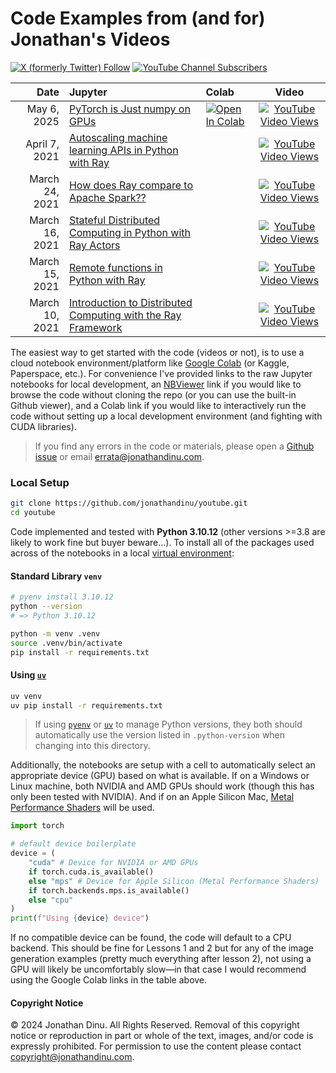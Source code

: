 # Code Examples from (and for) Jonathan's Videos

[![X (formerly Twitter) Follow](https://img.shields.io/twitter/follow/jonathandinu?style=social)](https://x.com/jonathandinu)
[![YouTube Channel Subscribers](https://img.shields.io/youtube/channel/subscribers/UCi0Hd3U6xb4V0ApUhAIfu9Q?color=%23FF0000&logo=youtube&style=flat-square)](https://www.youtube.com/channel/UCi0Hd3U6xb4V0ApUhAIfu9Q)

|           Date | Jupyter                                                                                                                                             | Colab                                                                                                                                                                               |                                                  Video                                                   |
| -------------: | :-------------------------------------------------------------------------------------------------------------------------------------------------- | :---------------------------------------------------------------------------------------------------------------------------------------------------------------------------------- | :------------------------------------------------------------------------------------------------------: |
|    May 6, 2025 | [PyTorch is Just numpy on GPUs](notebooks/pytorch-intro.ipynb)                                                                                      | [![Open In Colab](https://colab.research.google.com/assets/colab-badge.svg)](https://colab.research.google.com/github/jonathandinu/youtube/blob/main/notebooks/pytorch-intro.ipynb) | [![YouTube Video Views](https://img.shields.io/youtube/views/Eaqb_fD7pZw)](https://youtu.be/Eaqb_fD7pZw) |
|  April 7, 2021 | [Autoscaling machine learning APIs in Python with Ray](https://github.com/jonathandinu/spark-ray-data-science/blob/main/code/lesson5.ipynb)         |                                                                                                                                                                                     | [![YouTube Video Views](https://img.shields.io/youtube/views/Xa_94PuUYQI)](https://youtu.be/Xa_94PuUYQI) |
| March 24, 2021 | [How does Ray compare to Apache Spark??](https://github.com/jonathandinu/spark-ray-data-science)                                                    |                                                                                                                                                                                     | [![YouTube Video Views](https://img.shields.io/youtube/views/yLKHHiT2nWw)](https://youtu.be/yLKHHiT2nWw) |
| March 16, 2021 | [Stateful Distributed Computing in Python with Ray Actors](https://github.com/jonathandinu/spark-ray-data-science/blob/main/code/lesson4.ipynb)     |                                                                                                                                                                                     | [![YouTube Video Views](https://img.shields.io/youtube/views/a051mbC9zqw)](https://youtu.be/a051mbC9zqw) |
| March 15, 2021 | [Remote functions in Python with Ray](https://github.com/jonathandinu/spark-ray-data-science/blob/main/code/lesson4.ipynb)                          |                                                                                                                                                                                     | [![YouTube Video Views](https://img.shields.io/youtube/views/jua2dFrHSUk)](https://youtu.be/jua2dFrHSUk) |
| March 10, 2021 | [Introduction to Distributed Computing with the Ray Framework](https://github.com/jonathandinu/spark-ray-data-science/blob/main/code/lesson4.ipynb) |                                                                                                                                                                                     | [![YouTube Video Views](https://img.shields.io/youtube/views/cEF3ok1mSo0)](https://youtu.be/cEF3ok1mSo0) |

The easiest way to get started with the code (videos or not), is to use a cloud notebook environment/platform like [Google Colab](https://colab.google/) (or Kaggle, Paperspace, etc.). For convenience I've provided links to the raw Jupyter notebooks for local development, an [NBViewer](https://nbviewer.org/) link if you would like to browse the code without cloning the repo (or you can use the built-in Github viewer), and a Colab link if you would like to interactively run the code without setting up a local development environment (and fighting with CUDA libraries).

> If you find any errors in the code or materials, please open a [Github issue](https://github.com/jonathandinu/programming-generative-ai/issues) or email [errata@jonathandinu.com](mailto:errata@jonathandinu.com).

### Local Setup

```bash
git clone https://github.com/jonathandinu/youtube.git
cd youtube
```

Code implemented and tested with **Python 3.10.12** (other versions >=3.8 are likely to work fine but buyer beware...). To install all of the packages used across of the notebooks in a local [virtual environment](https://docs.python.org/3/library/venv.html):

#### Standard Library `venv`

```bash
# pyenv install 3.10.12
python --version
# => Python 3.10.12

python -m venv .venv
source .venv/bin/activate
pip install -r requirements.txt
```

#### Using [`uv`](https://docs.astral.sh/uv/)

```bash
uv venv
uv pip install -r requirements.txt
```

> If using [`pyenv`](https://github.com/pyenv/pyenv) or [`uv`](https://docs.astral.sh/uv/concepts/python-versions/#python-version-files) to manage Python versions, they both should automatically use the version listed in `.python-version` when changing into this directory.

Additionally, the notebooks are setup with a cell to automatically select an appropriate device (GPU) based on what is available. If on a Windows or Linux machine, both NVIDIA and AMD GPUs should work (though this has only been tested with NVIDIA). And if on an Apple Silicon Mac, [Metal Performance Shaders](https://developer.apple.com/metal/pytorch/) will be used.

```python
import torch

# default device boilerplate
device = (
    "cuda" # Device for NVIDIA or AMD GPUs
    if torch.cuda.is_available()
    else "mps" # Device for Apple Silicon (Metal Performance Shaders)
    if torch.backends.mps.is_available()
    else "cpu"
)
print(f"Using {device} device")
```

If no compatible device can be found, the code will default to a CPU backend. This should be fine for Lessons 1 and 2 but for any of the image generation examples (pretty much everything after lesson 2), not using a GPU will likely be uncomfortably slow—in that case I would recommend using the Google Colab links in the table above.

#### Copyright Notice

©️ 2024 Jonathan Dinu. All Rights Reserved. Removal of this copyright notice or reproduction in part or whole of the text, images, and/or code is expressly prohibited. For permission to use the content please contact copyright@jonathandinu.com.
